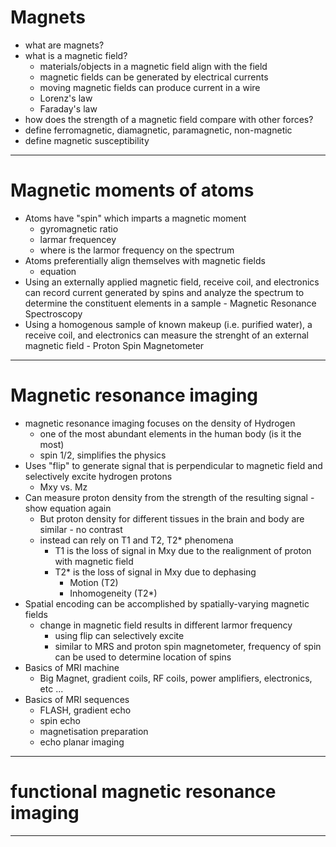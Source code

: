 # Magnets
- what are magnets?
- what is a magnetic field?
    - materials/objects in a magnetic field align with the field
    - magnetic fields can be generated by electrical currents
    - moving magnetic fields can produce current in a wire
    - Lorenz's law
    - Faraday's law
- how does the strength of a magnetic field compare with other forces?
- define ferromagnetic, diamagnetic, paramagnetic, non-magnetic
- define magnetic susceptibility
---

# Magnetic moments of atoms
- Atoms have "spin" which imparts a magnetic moment
    - gyromagnetic ratio
    - larmar frequencey
    - where is the larmor frequency on the spectrum
- Atoms preferentially align themselves with magnetic fields
    - equation
- Using an externally applied magnetic field, receive coil, and electronics can record current generated by spins and analyze the spectrum to determine the constituent elements in a sample - Magnetic Resonance Spectroscopy
- Using a homogenous sample of known makeup (i.e. purified water), a receive coil, and electronics can measure the strenght of an external magnetic field - Proton Spin Magnetometer
---

# Magnetic resonance imaging
- magnetic resonance imaging focuses on the density of Hydrogen
    - one of the most abundant elements in the human body (is it the most)
    - spin 1/2, simplifies the physics
- Uses "flip" to generate signal that is perpendicular to magnetic field and selectively excite hydrogen protons
   - Mxy vs. Mz
- Can measure proton density from the strength of the resulting signal - show equation again
    - But proton density for different tissues in the brain and body are similar - no contrast
    - instead can rely on T1 and T2, T2* phenomena
        - T1 is the loss of signal in Mxy due to the realignment of proton with magnetic field
        - T2* is the loss of signal in Mxy due to dephasing
            - Motion (T2)
            - Inhomogeneity (T2*)
- Spatial encoding can be accomplished by spatially-varying magnetic fields
    - change in magnetic field results in different larmor frequency
        - using flip can selectively excite
        - similar to MRS and proton spin magnetometer, frequency of spin can be used to determine location of spins
- Basics of MRI machine
    - Big Magnet, gradient coils, RF coils, power amplifiers, electronics, etc ...
- Basics of MRI sequences
    - FLASH, gradient echo
    - spin echo
    - magnetisation preparation
    - echo planar imaging
---
    
# functional magnetic resonance imaging
---